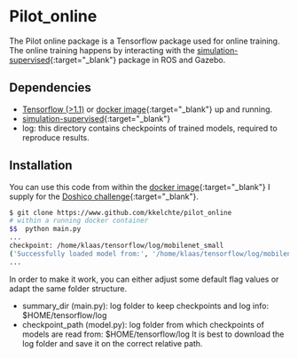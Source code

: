 # Pilot_online
The Pilot online package is a Tensorflow package used for online training.
The online training happens by interacting with the [simulation-supervised](https://www.github.com/kkelchte/simulation-supervised){:target="_blank"}
package in ROS and Gazebo.

## Dependencies
* [Tensorflow (>1.1)](https://www.tensorflow.org/install/) or [docker image](https://hub.docker.com/r/kkelchte/ros_gazebo_tensorflow/){:target="_blank"} up and running.
* [simulation-supervised](https://www.github.com/kkelchte/simulation-supervised){:target="_blank"}
* log: this directory contains checkpoints of trained models, required to reproduce results.


## Installation
You can use this code from within the [docker image](https://hub.docker.com/r/kkelchte/ros_gazebo_tensorflow/){:target="_blank"} I supply for the [Doshico challenge](http://kkelchte.github.io/doshico){:target="_blank"}.
```bash
$ git clone https://www.github.com/kkelchte/pilot_online
# within a running docker container
$$  python main.py
...
checkpoint: /home/klaas/tensorflow/log/mobilenet_small
('Successfully loaded model from:', '/home/klaas/tensorflow/log/mobilenet_small')
...
```
In order to make it work, you can either adjust some default flag values or adapt the same folder structure.
* summary_dir (main.py): log folder to keep checkpoints and log info: $HOME/tensorflow/log
* checkpoint_path (model.py): log folder from which checkpoints of models are read from: $HOME/tensorflow/log
It is best to download the log folder and save it on the correct relative path.
